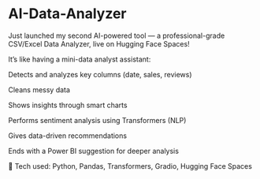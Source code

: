 # AI-Data-Analyzer

Just launched my second AI-powered tool — a professional-grade CSV/Excel Data Analyzer, live on Hugging Face Spaces!

It’s like having a mini-data analyst assistant:

Detects and analyzes key columns (date, sales, reviews)

Cleans messy data

Shows insights through smart charts

Performs sentiment analysis using Transformers (NLP)

Gives data-driven recommendations

Ends with a Power BI suggestion for deeper analysis

🧠 Tech used: Python, Pandas, Transformers, Gradio, Hugging Face Spaces
